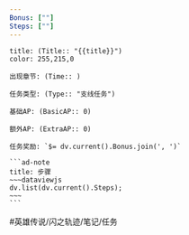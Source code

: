 ```yaml
---
Bonus: [""]
Steps: [""]
---
```

`````ad-question
title: (Title:: "{{title}}")
color: 255,215,0

出现章节: (Time:: )

任务类型: (Type:: "支线任务")

基础AP: (BasicAP:: 0)

额外AP: (ExtraAP:: 0)

任务奖励: `$= dv.current().Bonus.join(', ')`

```ad-note
title: 步骤
~~~dataviewjs
dv.list(dv.current().Steps);
~~~
```
`````

#英雄传说/闪之轨迹/笔记/任务